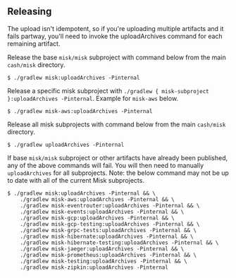 Releasing
-------------

The upload isn't idempotent, so if you're uploading multiple artifacts and it fails partway,
you'll need to invoke the uploadArchives command for each remaining artifact.

Release the base `misk/misk` subproject with command below from the main `cash/misk` directory.

  ```
  $ ./gradlew misk:uploadArchives -Pinternal

  ```

Release a specific misk subproject with `./gradlew { misk-subproject }:uploadArchives -Pinternal`. Example for `misk-aws` below.

  ```
  $ ./gradlew misk-aws:uploadArchives -Pinternal

  ```

Release all misk subprojects with command below from the main `cash/misk` directory.

  ```
  $ ./gradlew uploadArchives -Pinternal
  ```

If base `misk/misk` subproject or other artifacts have already been published, any of the above commands will fail. You will then need to manually `uploadArchives` for all subprojects.
Note: the below command may not be up to date with all of the current Misk subprojects.

  ```
  $ ./gradlew misk:uploadArchives -Pinternal && \
      ./gradlew misk-aws:uploadArchives -Pinternal && \
      ./gradlew misk-eventrouter:uploadArchives -Pinternal && \
      ./gradlew misk-events:uploadArchives -Pinternal && \
      ./gradlew misk-gcp:uploadArchives -Pinternal && \
      ./gradlew misk-gcp-testing:uploadArchives -Pinternal && \
      ./gradlew misk-grpc-tests:uploadArchives -Pinternal && \
      ./gradlew misk-hibernate:uploadArchives -Pinternal && \
      ./gradlew misk-hibernate-testing:uploadArchives -Pinternal && \
      ./gradlew misk-jaeger:uploadArchives -Pinternal && \
      ./gradlew misk-prometheus:uploadArchives -Pinternal && \
      ./gradlew misk-testing:uploadArchives -Pinternal && \
      ./gradlew misk-zipkin:uploadArchives -Pinternal
  ```
